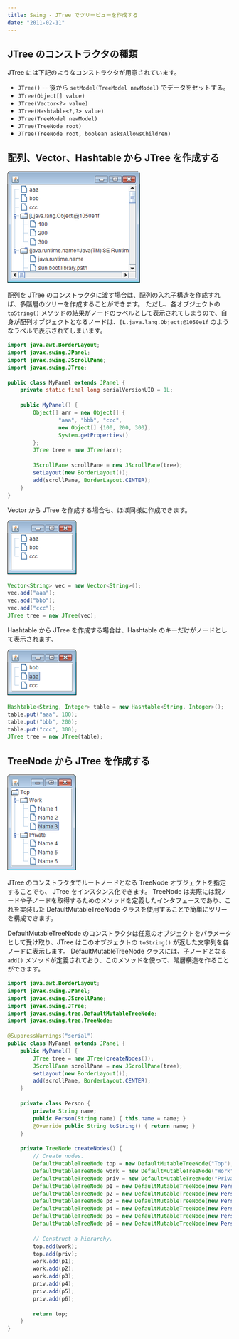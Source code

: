 ```yaml
---
title: Swing - JTree でツリービューを作成する
date: "2011-02-11"
---
```


JTree のコンストラクタの種類
----

JTree には下記のようなコンストラクタが用意されています。

- `JTree()` -- 後から `setModel(TreeModel newModel)` でデータをセットする。
- `JTree(Object[] value)`
- `JTree(Vector<?> value)`
- `JTree(Hashtable<?,?> value)`
- `JTree(TreeModel newModel)`
- `JTree(TreeNode root)`
- `JTree(TreeNode root, boolean asksAllowsChildren)`


配列、Vector、Hashtable から JTree を作成する
----

![jtree-array.png](./jtree-array.png)

配列を JTree のコンストラクタに渡す場合は、配列の入れ子構造を作成すれば、多階層のツリーを作成することができます。
ただし、各オブジェクトの `toString()` メソッドの結果がノードのラベルとして表示されてしまうので、自身が配列オブジェクトとなるノードは、`[L.java.lang.Object;@1050e1f` のようなラベルで表示されてしまいます。

~~~ java
import java.awt.BorderLayout;
import javax.swing.JPanel;
import javax.swing.JScrollPane;
import javax.swing.JTree;

public class MyPanel extends JPanel {
    private static final long serialVersionUID = 1L;

    public MyPanel() {
        Object[] arr = new Object[] {
                "aaa", "bbb", "ccc",
                new Object[] {100, 200, 300},
                System.getProperties()
        };
        JTree tree = new JTree(arr);

        JScrollPane scrollPane = new JScrollPane(tree);
        setLayout(new BorderLayout());
        add(scrollPane, BorderLayout.CENTER);
    }
}
~~~

Vector から JTree を作成する場合も、ほぼ同様に作成できます。

![jtree-vector.png](./jtree-vector.png)

~~~ java
Vector<String> vec = new Vector<String>();
vec.add("aaa");
vec.add("bbb");
vec.add("ccc");
JTree tree = new JTree(vec);
~~~

Hashtable から JTree を作成する場合は、Hashtable のキーだけがノードとして表示されます。

![jtree-hashtable.png](./jtree-hashtable.png)

~~~ java
Hashtable<String, Integer> table = new Hashtable<String, Integer>();
table.put("aaa", 100);
table.put("bbb", 200);
table.put("ccc", 300);
JTree tree = new JTree(table);
~~~


TreeNode から JTree を作成する
----

![jtree-from-treenode.png](./jtree-from-treenode.png)

JTree のコンストラクタでルートノードとなる TreeNode オブジェクトを指定することでも、
JTree をインスタンス化できます。
TreeNode は実際には親ノードや子ノードを取得するためのメソッドを定義したインタフェースであり、これを実装した DefaultMutableTreeNode クラスを使用することで簡単にツリーを構成できます。

DefaultMutableTreeNode のコンストラクタは任意のオブジェクトをパラメータとして受け取り、JTree はこのオブジェクトの `toString()` が返した文字列を各ノードに表示します。
DefaultMutableTreeNode クラスには、子ノードとなる `add()` メソッドが定義されており、このメソッドを使って、階層構造を作ることができます。

~~~ java
import java.awt.BorderLayout;
import javax.swing.JPanel;
import javax.swing.JScrollPane;
import javax.swing.JTree;
import javax.swing.tree.DefaultMutableTreeNode;
import javax.swing.tree.TreeNode;

@SuppressWarnings("serial")
public class MyPanel extends JPanel {
    public MyPanel() {
        JTree tree = new JTree(createNodes());
        JScrollPane scrollPane = new JScrollPane(tree);
        setLayout(new BorderLayout());
        add(scrollPane, BorderLayout.CENTER);
    }

    private class Person {
        private String name;
        public Person(String name) { this.name = name; }
        @Override public String toString() { return name; }
    }

    private TreeNode createNodes() {
        // Create nodes.
        DefaultMutableTreeNode top = new DefaultMutableTreeNode("Top");
        DefaultMutableTreeNode work = new DefaultMutableTreeNode("Work");
        DefaultMutableTreeNode priv = new DefaultMutableTreeNode("Private");
        DefaultMutableTreeNode p1 = new DefaultMutableTreeNode(new Person("Name 1"));
        DefaultMutableTreeNode p2 = new DefaultMutableTreeNode(new Person("Name 2"));
        DefaultMutableTreeNode p3 = new DefaultMutableTreeNode(new Person("Name 3"));
        DefaultMutableTreeNode p4 = new DefaultMutableTreeNode(new Person("Name 4"));
        DefaultMutableTreeNode p5 = new DefaultMutableTreeNode(new Person("Name 5"));
        DefaultMutableTreeNode p6 = new DefaultMutableTreeNode(new Person("Name 6"));

        // Construct a hierarchy.
        top.add(work);
        top.add(priv);
        work.add(p1);
        work.add(p2);
        work.add(p3);
        priv.add(p4);
        priv.add(p5);
        priv.add(p6);

        return top;
    }
}
~~~


